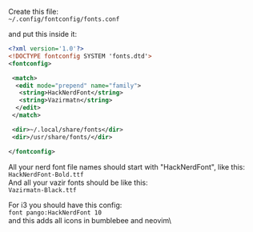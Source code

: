 Create this file:\
`~/.config/fontconfig/fonts.conf`

and put this inside it:

```xml
<?xml version='1.0'?>
<!DOCTYPE fontconfig SYSTEM 'fonts.dtd'>
<fontconfig>

 <match>
  <edit mode="prepend" name="family">
   <string>HackNerdFont</string>
   <string>Vazirmatn</string>
  </edit>
 </match>

 <dir>~/.local/share/fonts</dir>
 <dir>/usr/share/fonts/</dir>

</fontconfig>
```


All your nerd font file names should start with "HackNerdFont", like this: \
`HackNerdFont-Bold.ttf`\
And all your vazir fonts should be like this:\
`Vazirmatn-Black.ttf`


For i3 you should have this config:\
`font pango:HackNerdFont 10`\
and this adds all icons in bumblebee and neovim\
